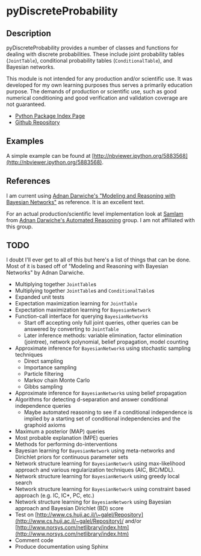 # pyDiscreteProbability

## Description

pyDiscreteProbability provides a number of classes and functions for
dealing with discrete probabilities. These include joint probability
tables (`JointTable`), conditional probability tables
(`ConditionalTable`), and Bayesian networks.

This module is not intended for any production and/or scientific use. It
was developed for my own learning purposes thus serves a primarily
education purpose. The demands of production or scientific use, such as
good numerical conditioning and good verification and validation
coverage are not guaranteed.

-   [Python Package Index
    Page](https://pypi.python.org/pypi/pyDiscreteProbability/)
-   [Github
    Repository](https://github.com/vietjtnguyen/py-discrete-probability)

## Examples

A simple example can be found at
[http://nbviewer.ipython.org/5883568](http://nbviewer.ipython.org/5883568).

## References

I am current using [Adnan Darwiche's "Modeling and Reasoning with
Bayesian
Networks"](http://www.amazon.com/Modeling-Reasoning-Bayesian-Networks-Darwiche/dp/0521884381/ref=sr_1_1)
as reference. It is an excellent text.

For an actual production/scientific level implementation look at
[SamIam](http://reasoning.cs.ucla.edu/samiam) from [Adnan Darwiche's
Automated Reasoning](http://reasoning.cs.ucla.edu/) group. I am not
affiliated with this group.

## TODO

I doubt I'll ever get to all of this but here's a list of things that
can be done. Most of it is based off of "Modeling and Reasoning with
Bayesian Networks" by Adnan Darwiche.

-   Multiplying together `JointTable`s
-   Multiplying together `JointTable`s and `ConditionalTable`s
-   Expanded unit tests
-   Expectation maximization learning for `JointTable`
-   Expectation maximization learning for `BayesianNetwork`
-   Function-call interface for querying `BayesianNetwork`s
    -   Start off accepting only full joint queries, other queries can be answered by converting to `JointTable`
    -   Later inference methods: variable elimination, factor elimination (jointree), network polynomial, belief propagation, model counting
-   Approximate inference for `BayesianNetwork`s using stochastic sampling techniques
    -   Direct sampling
    -   Importance sampling
    -   Particle filtering
    -   Markov chain Monte Carlo
    -   Gibbs sampling
-   Approximate inference for `BayesianNetwork`s using belief propagation
-   Algorithms for detecting d-separation and answer conditional independence queries
    -   Maybe automated reasoning to see if a conditional independence is implied by a starting set of conditional independencies and the graphoid axioms
-   Maximum a posterior (MAP) queries
-   Most probable explanation (MPE) queries
-   Methods for performing do-interventions
-   Bayesian learning for `BayesianNetwork` using meta-networks and Dirichlet priors for continuous parameter sets
-   Network structure learning for `BayesianNetwork` using max-likelihood approach and various regularization techniques (AIC, BIC/MDL).
-   Network structure learning for `BayesianNetwork` using greedy local search
-   Network structure learning for `BayesianNetwork` using constraint based approach (e.g. IC, IC\*, PC, etc.)
-   Network structure learning for `BayesianNetwork` using Bayesian approach and Bayesian Dirichlet (BD) score
-   Test on [http://www.cs.huji.ac.il/\~galel/Repository](http://www.cs.huji.ac.il/~galel/Repository)/ and/or [http://www.norsys.com/netlibrary/index.htm](http://www.norsys.com/netlibrary/index.htm)
-   Comment code
-   Produce documentation using Sphinx

